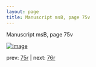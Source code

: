 ```yaml
---
layout: page
title: Manuscript msB, page 75v
---
```


Manuscript msB, page 75v

[![image](http://www.homermultitext.org/iipsrv?OBJ=IIP,1.0&FIF=/project/homer/pyramidal/deepzoom/hmt/vbbifolio/v1/vb_75v_76r.tif&WID=100&CVT=JPEG)](http://www.homermultitext.org/ict2/?urn=urn:cite2:hmt:vbbifolio.v1:vb_75v_76r)

prev:  [75r](../75r) | next:  [76r](../76r)

